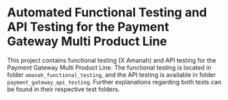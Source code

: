 # Automated Functional Testing and API Testing for the Payment Gateway Multi Product Line

This project contains functional testing (X Amanah) and API testing for the Payment Gateway Multi Product Line. The functional testing is located in folder `amanah_functional_testing`, and the API testing is available in folder `payment_gateway_api_testing`. Further explanations regarding both tests can be found in their respective test folders.